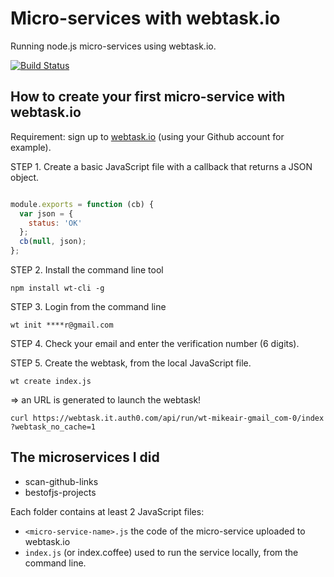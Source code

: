 # Micro-services with webtask.io

Running node.js micro-services using webtask.io.

[![Build Status](https://semaphoreci.com/api/v1/projects/330c44cc-8058-49f8-b3bb-0b98c5cb09d6/559441/badge.svg)](https://semaphoreci.com/mikeair/microservices)

## How to create your first micro-service with webtask.io

Requirement: sign up to [webtask.io](https://webtask.io/) (using your Github account for example).

STEP 1. Create a basic JavaScript file with a callback that returns a JSON object.

```js

module.exports = function (cb) {
  var json = {
    status: 'OK'
  };
  cb(null, json);
};
```

STEP 2. Install the command line tool

```
npm install wt-cli -g

```

STEP 3. Login from the command line

```
wt init ****r@gmail.com

```

STEP 4. Check your email and enter the verification number (6 digits).

STEP 5. Create the webtask, from the local JavaScript file.

```
wt create index.js
```

=> an URL is generated to launch the webtask!

```
curl https://webtask.it.auth0.com/api/run/wt-mikeair-gmail_com-0/index
?webtask_no_cache=1
```

## The microservices I did

* scan-github-links
* bestofjs-projects

Each folder contains at least 2 JavaScript files:

* `<micro-service-name>.js` the code of the micro-service uploaded to webtask.io
* `index.js` (or index.coffee) used to run the service locally, from the command line.
